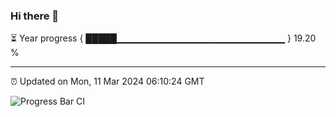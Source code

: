 ### Hi there 👋

⏳ Year progress { █████▁▁▁▁▁▁▁▁▁▁▁▁▁▁▁▁▁▁▁▁▁▁▁▁▁ } 19.20 %

---

⏰ Updated on Mon, 11 Mar 2024 06:10:24 GMT

![Progress Bar CI](https://github.com/Shyam-Makwana/GitHub-Actions-Demo/workflows/Progress%20Bar%20CI/badge.svg)

